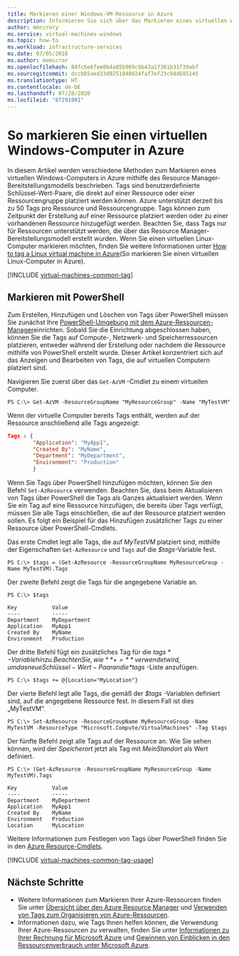 ```yaml
---
title: Markieren einer Windows-VM-Ressource in Azure
description: Informieren Sie sich über das Markieren eines virtuellen Windows-Computers, der in Azure mithilfe des Resource Manager-Bereitstellungsmodells erstellt wurde.
author: mmccrory
ms.service: virtual-machines-windows
ms.topic: how-to
ms.workload: infrastructure-services
ms.date: 07/05/2016
ms.author: memccror
ms.openlocfilehash: 84fc6e6fee0b4a85b909c9b43a17381b31f39abf
ms.sourcegitcommit: dccb85aed33d9251048024faf7ef23c94d695145
ms.translationtype: HT
ms.contentlocale: de-DE
ms.lasthandoff: 07/28/2020
ms.locfileid: "87291991"
---
```

# <a name="how-to-tag-a-windows-virtual-machine-in-azure"></a>So markieren Sie einen virtuellen Windows-Computer in Azure
In diesem Artikel werden verschiedene Methoden zum Markieren eines virtuellen Windows-Computers in Azure mithilfe des Resource Manager-Bereitstellungsmodells beschrieben. Tags sind benutzerdefinierte Schlüssel-Wert-Paare, die direkt auf einer Ressource oder einer Ressourcengruppe platziert werden können. Azure unterstützt derzeit bis zu 50 Tags pro Ressource und Ressourcengruppe. Tags können zum Zeitpunkt der Erstellung auf einer Ressource platziert werden oder zu einer vorhandenen Ressource hinzugefügt werden. Beachten Sie, dass Tags nur für Ressourcen unterstützt werden, die über das Resource Manager-Bereitstellungsmodell erstellt wurden. Wenn Sie einen virtuellen Linux-Computer markieren möchten, finden Sie weitere Informationen unter [How to tag a Linux virtual machine in Azure](../linux/tag.md?toc=%2fazure%2fvirtual-machines%2flinux%2ftoc.json)(So markieren Sie einen virtuellen Linux-Computer in Azure).

[!INCLUDE [virtual-machines-common-tag](../../../includes/virtual-machines-common-tag.md)]

## <a name="tagging-with-powershell"></a>Markieren mit PowerShell
Zum Erstellen, Hinzufügen und Löschen von Tags über PowerShell müssen Sie zunächst Ihre [PowerShell-Umgebung mit dem Azure-Ressourcen-Manager][PowerShell environment with Azure Resource Manager]einrichten. Sobald Sie die Einrichtung abgeschlossen haben, können Sie die Tags auf Compute-, Netzwerk- und Speicherressourcen platzieren, entweder während der Erstellung oder nachdem die Ressource mithilfe von PowerShell erstellt wurde. Dieser Artikel konzentriert sich auf das Anzeigen und Bearbeiten von Tags, die auf virtuellen Computern platziert sind.

 

Navigieren Sie zuerst über das `Get-AzVM` -Cmdlet zu einem virtuellen Computer.

```azurepowershell
PS C:\> Get-AzVM -ResourceGroupName "MyResourceGroup" -Name "MyTestVM"
```

Wenn der virtuelle Computer bereits Tags enthält, werden auf der Ressource anschließend alle Tags angezeigt:

```json
Tags : {
        "Application": "MyApp1",
        "Created By": "MyName",
        "Department": "MyDepartment",
        "Environment": "Production"
        }
```

Wenn Sie Tags über PowerShell hinzufügen möchten, können Sie den Befehl `Set-AzResource` verwenden. Beachten Sie, dass beim Aktualisieren von Tags über PowerShell die Tags als Ganzes aktualisiert werden. Wenn Sie ein Tag auf eine Ressource hinzufügen, die bereits über Tags verfügt, müssen Sie alle Tags einschließen, die auf der Ressource platziert werden sollen. Es folgt ein Beispiel für das Hinzufügen zusätzlicher Tags zu einer Ressource über PowerShell-Cmdlets.

Das erste Cmdlet legt alle Tags, die auf *MyTestVM* platziert sind, mithilfe der Eigenschaften `Get-AzResource` und `Tags` auf die *$tags*-Variable fest.

```azurepowershell
PS C:\> $tags = (Get-AzResource -ResourceGroupName MyResourceGroup -Name MyTestVM).Tags
```

Der zweite Befehl zeigt die Tags für die angegebene Variable an.

```azurepowershell
PS C:\> $tags

Key           Value
----          -----
Department    MyDepartment
Application   MyApp1
Created By    MyName
Environment   Production
```

Der dritte Befehl fügt ein zusätzliches Tag für die *$tags* -Variable hinzu. Beachten Sie, wie **+=** verwendet wird, um das neue Schlüssel-Wert-Paar an die *$tags* -Liste anzufügen.

```azurepowershell
PS C:\> $tags += @{Location="MyLocation"}
```

Der vierte Befehl legt alle Tags, die gemäß der *$tags* -Variablen definiert sind, auf die angegebene Ressource fest. In diesem Fall ist dies „MyTestVM“.

```azurepowershell
PS C:\> Set-AzResource -ResourceGroupName MyResourceGroup -Name MyTestVM -ResourceType "Microsoft.Compute/VirtualMachines" -Tag $tags
```

Der fünfte Befehl zeigt alle Tags auf der Ressource an. Wie Sie sehen können, wird der *Speicherort* jetzt als Tag mit *MeinStandort* als Wert definiert.

```azurepowershell
PS C:\> (Get-AzResource -ResourceGroupName MyResourceGroup -Name MyTestVM).Tags

Key           Value
----          -----
Department    MyDepartment
Application   MyApp1
Created By    MyName
Environment   Production
Location      MyLocation
```

Weitere Informationen zum Festlegen von Tags über PowerShell finden Sie in den [Azure Resource-Cmdlets][Azure Resource Cmdlets].

[!INCLUDE [virtual-machines-common-tag-usage](../../../includes/virtual-machines-common-tag-usage.md)]

## <a name="next-steps"></a>Nächste Schritte
* Weitere Informationen zum Markieren Ihrer Azure-Ressourcen finden Sie unter [Übersicht über den Azure Resource Manager][Azure Resource Manager Overview] und [Verwenden von Tags zum Organisieren von Azure-Ressourcen][Using Tags to organize your Azure Resources].
* Informationen dazu, wie Tags Ihnen helfen können, die Verwendung Ihrer Azure-Ressourcen zu verwalten, finden Sie unter [Informationen zu Ihrer Rechnung für Microsoft Azure][Understanding your Azure Bill] und [Gewinnen von Einblicken in den Ressourcenverbrauch unter Microsoft Azure][Gain insights into your Microsoft Azure resource consumption].

[PowerShell environment with Azure Resource Manager]: ../../azure-resource-manager/management/manage-resources-powershell.md
[Azure Resource Cmdlets]: /powershell/module/az.resources/
[Azure Resource Manager Overview]: ../../azure-resource-manager/management/overview.md
[Using Tags to organize your Azure Resources]: ../../azure-resource-manager/management/tag-resources.md
[Understanding your Azure Bill]:../../cost-management-billing/understand/review-individual-bill.md
[Gain insights into your Microsoft Azure resource consumption]:../../cost-management-billing/manage/usage-rate-card-overview.md
